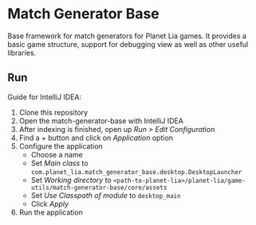 # Match Generator Base

Base framework for match generators for Planet Lia games. 
It provides a basic game structure, support for debugging view as well as other useful libraries.

## Run

Guide for IntelliJ IDEA:

1. Clone this repository
2. Open the match-generator-base with IntelliJ IDEA
3. After indexing is finished, open up *Run > Edit Configuration*
4. Find a *+* button and click on *Application* option
5. Configure the application
    - Choose a name
    - Set *Main class* to `com.planet_lia.match_generator_base.desktop.DesktopLauncher`
    - Set *Working directory* to `<path-to-planet-lia>/planet-lia/game-utils/match-generator-base/core/assets`
    - Set *Use Classpath of module* to `desktop_main`
    - Click *Apply*
6. Run the application
 